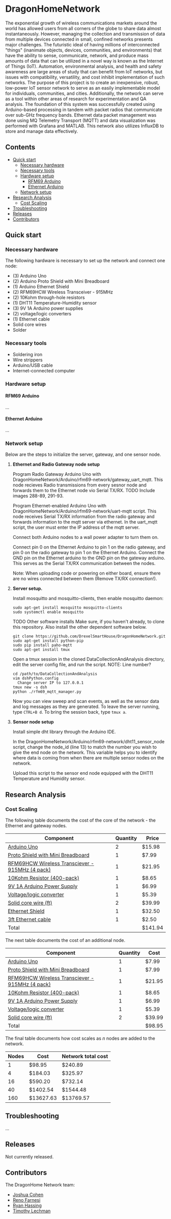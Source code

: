 # DragonHomeNetwork

The exponential growth of wireless communications markets around the world has allowed users from all corners of the globe to share data almost instantaneously. However, managing the collection and transmission of data from multiple devices connected in small, confined networks presents major challenges. The futuristic ideal of having millions of interconnected "things" (inanimate objects, devices, communities, and environments) that have the ability to sense, communicate, network, and produce mass amounts of data that can be utilized in a novel way is known as the Internet of Things (IoT). Automation, environmental analysis, and health and safety awareness are large areas of study that can benefit from IoT networks, but issues with compatibility, versatility, and cost inhibit implementation of such networks. The purpose of this project is to create an inexpensive, robust, low-power IoT sensor network to serve as an easily implementable model for individuals, communities, and cities. Additionally, the network can serve as a tool within other areas of research for experimentation and QA analysis. The foundation of this system was successfully created using Arduino-based processing in tandem with packet radios that communicate over sub-GHz frequency bands. Ethernet data packet management was done using MQ Telemetry Transport (MQTT) and data visualization was performed with Grafana and MATLAB. This network also utilizes InfluxDB to store and manage data effectively.


## Contents
- [Quick start](#quickstart)
  - [Necessary hardware](#necessaryhardware)
  - [Necessary tools](#necessarytools)
  - [Hardware setup](#hardwaresetup)
    - [RFM69 Arduino](#rfm69arduino)
    - [Ethernet Arduino](#ethernetarduino)
  - [Network setup](#networksetup)
- [Research Analysis](#ra)
  - [Cost Scaling](#cost)
- [Troubleshooting](#troubleshooting)
- [Releases](#releases)
- [Contributors](#contributors)

## Quick start <a name="quickstart"></a>
### Necessary hardware <a name="necessaryhardware"></a>
The following hardware is necessary to set up the network and connect one node:
- (3) Arduino Uno
- (2) Arduino Proto Shield with Mini Breadboard
- (1) Arduino Ethernet Shield
- (2) RFM69HCW Wireless Transceiver - 915MHz
- (2) 10Kohm through-hole resistors
- (1) DHT11 Temperature-Humidity sensor
- (3) 9V 1A Arduino power supplies
- (2) voltage/logic converters
- (1) Ethernet cable
- Solid core wires
- Solder

### Necessary tools <a name="necessarytools"></a>
- Soldering iron
- Wire strippers
- Arduino/USB cable
- Internet-connected computer

### Hardware setup <a name="necessarytools"></a>
#### RFM69 Arduino <a name="rfm69arduino"></a>
...

#### Ethernet Arduino <a name="ethernetarduino"></a>
...

### Network setup <a name="networksetup"></a>
Below are the steps to initialize the server, gateway, and one sensor node.
1. **Ethernet and Radio Gateway node setup**

   Program Radio Gateway Arduino Uno with DragonHomeNetwork/Arduino/rfm69-network/gateway_uart_mqtt. This node recieves Radio transmissions from every sesnor node and forwards them to the Ethernet node vio Serial TX/RX. TODO Include images 288-89, 291-93.

   Program Ethernet-enabled Arduino Uno with DragonHomeNetwork/Arduino/rfm69-network/uart-mqtt script. This node receives Serial TX/RX information from the radio gateway and forwards information to the mqtt server via ethernet. In the uart_mqtt script, the user must enter the IP address of the mqtt server.

   Connect both Arduino nodes to a wall power adapter to turn them on.

   Connect pin 0 on the Ethernet Arduino to pin 1 on the radio gateway, and pin 0 on the radio gateway to pin 1 on the Ethernet Arduino. Connect the GND pin on the Ethernet arduino to the GND pin on the gateway arduino. This serves as the Serial TX/RX communication between the nodes.   

   Note: When uploading code or powering on either board, ensure there are no wires connected between them (Remove TX/RX connection!).

2. **Server setup.**

    Install mosquitto and mosquitto-clients, then enable mosquitto daemon:

    ```
    sudo apt-get install mosquitto mosquitto-clients
    sudo systemctl enable mosquitto
    ```

    TODO Other software installs
    Make sure, if you haven't already, to clone this repository. Also install the other dependent software below.
    ```
    git clone https://github.com/DrexelSmartHouse/DragonHomeNetwork.git
    sudo apt-get install python-pip
    sudo pip install paho-mqtt
    sudo apt-get install tmux

    ```

    Open a tmux session in the cloned DataCollectionAndAnalysis directory, edit the server config file, and run the script. NOTE: Line number?
    ```
    cd /path/to/DataCollectionAndAnalysis
    vim dshPython.config
      Change server IP to 127.0.0.1
    tmux new -s dsh
    python ./rfm69_mqtt_manager.py
    ```

    Now you can view sweep and scan events, as well as the sensor data and log messages as they are generated. To leave the server running, type `CTRL+B d`. To bring the session back, type `tmux a`.

3. **Sensor node setup**

   Install simple dht library through the Arduino IDE.

   In the DragonHomeNetwork/Arduino/rfm69-network/dht11_sensor_node script, change the node_id (line 13) to match the number you wish to give the end node on the network. This variable helps you to identify where data is coming from when there are multiple sensor nodes on the network.

   Upload this script to the sensor end node equipped with the DHT11 Temperature and Humidity sensor.

## Research Analysis <a name="ra"></a>
### Cost Scaling <a name="cost"></a>
The following table documents the cost of the core of the network - the Ethernet and gateway nodes.

| Component                                                                   | Quantity | Price   |
|-----------------------------------------------------------------------------|----------|---------|
| [Arduino Uno]("http://amzn.to/2o2KFku")                                     | 2        | $15.98  |
|  [Proto Shield with Mini Breadboard]("http://amzn.to/2H5cfGe")              | 1        | $7.99   |
| [RFM69HCW Wireless Transciever - 915MHz (4 pack)]("http://amzn.to/2nYT9sM") | 1        | $21.95  |
| [10Kohm Resistor (400-pack)]("http://amzn.to/2BqvdXk")                      | 1        | $8.65   |
| [9V 1A Arduino Power Supply]("http://amzn.to/2EWiUSA")                      | 1        | $6.99   |
| [Voltage/logic converter]("http://amzn.to/2EWT3tM")                         | 1        | $5.39   |
| [Solid core wire (ft)]("http://amzn.to/2BSlPgd")                            | 2        | $39.99  |
| [Ethernet Shield]("http://bit.ly/2EPkiZq")                                  | 1        | $32.50  |
| [3ft Ethernet cable]("http://bit.ly/2C3T68h")                               | 1        | $2.50   |
| Total                                                                       |          | $141.94 |

The next table documents the cost of an additional node.

| Component                                                                   | Quantity | Cost   |
|-----------------------------------------------------------------------------|----------|--------|
| [Arduino Uno]("http://amzn.to/2o2KFku")                                     | 1        | $7.99  |
|  [Proto Shield with Mini Breadboard]("http://amzn.to/2H5cfGe")              | 1        | $7.99  |
| [RFM69HCW Wireless Transciever - 915MHz (4 pack)]("http://amzn.to/2nYT9sM") | 1        | $21.95 |
| [10Kohm Resistor (400-pack)]("http://amzn.to/2BqvdXk")                      | 1        | $8.65  |
| [9V 1A Arduino Power Supply]("http://amzn.to/2EWiUSA")                      | 1        | $6.99  |
| [Voltage/logic converter]("http://amzn.to/2EWT3tM")                         | 1        | $5.39  |
| [Solid core wire (ft)]("http://amzn.to/2BSlPgd")                            | 2        | $39.99 |
| Total                                                                       |          | $98.95 |

The final table documents how cost scales as _n_ nodes are added to the network.

| Nodes | Cost      |  Network total cost |
|-------|-----------|---------------------|
| 1     | $98.95    | $240.89             |
| 4     | $184.03   | $325.97             |
| 16    | $590.20   | $732.14             |
| 40    | $1402.54  | $1544.48            |
| 160   | $13627.63 | $13769.57           |


## Troubleshooting <a name="troubleshooting"></a>
...

## Releases <a name="releases"></a>
Not currently released.

## Contributors <a name="contributors"></a>
The DragonHome Network team:

- [Joshua Cohen](https://github.com/jcohen98)
- [Reno Farnesi](https://github.com/nfarnesi4)
- [Ryan Hassing](https://github.com/ryanhassing)
- [Timothy Lechman](https://github.com/tlechman49)
